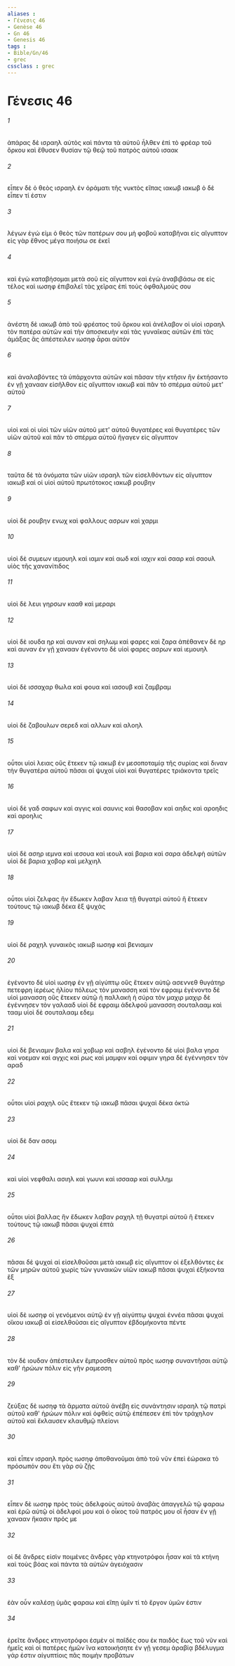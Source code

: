 ```yaml
---
aliases : 
- Γένεσις 46
- Genèse 46
- Gn 46
- Genesis 46
tags : 
- Bible/Gn/46
- grec
cssclass : grec
---
```


# Γένεσις 46

###### 1
ἀπάρας δὲ ισραηλ αὐτὸς καὶ πάντα τὰ αὐτοῦ ἦλθεν ἐπὶ τὸ φρέαρ τοῦ ὅρκου καὶ ἔθυσεν θυσίαν τῷ θεῷ τοῦ πατρὸς αὐτοῦ ισαακ
###### 2
εἶπεν δὲ ὁ θεὸς ισραηλ ἐν ὁράματι τῆς νυκτὸς εἴπας ιακωβ ιακωβ ὁ δὲ εἶπεν τί ἐστιν
###### 3
λέγων ἐγώ εἰμι ὁ θεὸς τῶν πατέρων σου μὴ φοβοῦ καταβῆναι εἰς αἴγυπτον εἰς γὰρ ἔθνος μέγα ποιήσω σε ἐκεῖ
###### 4
καὶ ἐγὼ καταβήσομαι μετὰ σοῦ εἰς αἴγυπτον καὶ ἐγὼ ἀναβιβάσω σε εἰς τέλος καὶ ιωσηφ ἐπιβαλεῖ τὰς χεῖρας ἐπὶ τοὺς ὀφθαλμούς σου
###### 5
ἀνέστη δὲ ιακωβ ἀπὸ τοῦ φρέατος τοῦ ὅρκου καὶ ἀνέλαβον οἱ υἱοὶ ισραηλ τὸν πατέρα αὐτῶν καὶ τὴν ἀποσκευὴν καὶ τὰς γυναῖκας αὐτῶν ἐπὶ τὰς ἁμάξας ἃς ἀπέστειλεν ιωσηφ ἆραι αὐτόν
###### 6
καὶ ἀναλαβόντες τὰ ὑπάρχοντα αὐτῶν καὶ πᾶσαν τὴν κτῆσιν ἣν ἐκτήσαντο ἐν γῇ χανααν εἰσῆλθον εἰς αἴγυπτον ιακωβ καὶ πᾶν τὸ σπέρμα αὐτοῦ μετ' αὐτοῦ
###### 7
υἱοὶ καὶ οἱ υἱοὶ τῶν υἱῶν αὐτοῦ μετ' αὐτοῦ θυγατέρες καὶ θυγατέρες τῶν υἱῶν αὐτοῦ καὶ πᾶν τὸ σπέρμα αὐτοῦ ἤγαγεν εἰς αἴγυπτον
###### 8
ταῦτα δὲ τὰ ὀνόματα τῶν υἱῶν ισραηλ τῶν εἰσελθόντων εἰς αἴγυπτον ιακωβ καὶ οἱ υἱοὶ αὐτοῦ πρωτότοκος ιακωβ ρουβην
###### 9
υἱοὶ δὲ ρουβην ενωχ καὶ φαλλους ασρων καὶ χαρμι
###### 10
υἱοὶ δὲ συμεων ιεμουηλ καὶ ιαμιν καὶ αωδ καὶ ιαχιν καὶ σααρ καὶ σαουλ υἱὸς τῆς χανανίτιδος
###### 11
υἱοὶ δὲ λευι γηρσων κααθ καὶ μεραρι
###### 12
υἱοὶ δὲ ιουδα ηρ καὶ αυναν καὶ σηλωμ καὶ φαρες καὶ ζαρα ἀπέθανεν δὲ ηρ καὶ αυναν ἐν γῇ χανααν ἐγένοντο δὲ υἱοὶ φαρες ασρων καὶ ιεμουηλ
###### 13
υἱοὶ δὲ ισσαχαρ θωλα καὶ φουα καὶ ιασουβ καὶ ζαμβραμ
###### 14
υἱοὶ δὲ ζαβουλων σερεδ καὶ αλλων καὶ αλοηλ
###### 15
οὗτοι υἱοὶ λειας οὓς ἔτεκεν τῷ ιακωβ ἐν μεσοποταμίᾳ τῆς συρίας καὶ διναν τὴν θυγατέρα αὐτοῦ πᾶσαι αἱ ψυχαί υἱοὶ καὶ θυγατέρες τριάκοντα τρεῖς
###### 16
υἱοὶ δὲ γαδ σαφων καὶ αγγις καὶ σαυνις καὶ θασοβαν καὶ αηδις καὶ αροηδις καὶ αροηλις
###### 17
υἱοὶ δὲ ασηρ ιεμνα καὶ ιεσουα καὶ ιεουλ καὶ βαρια καὶ σαρα ἀδελφὴ αὐτῶν υἱοὶ δὲ βαρια χοβορ καὶ μελχιηλ
###### 18
οὗτοι υἱοὶ ζελφας ἣν ἔδωκεν λαβαν λεια τῇ θυγατρὶ αὐτοῦ ἣ ἔτεκεν τούτους τῷ ιακωβ δέκα ἓξ ψυχάς
###### 19
υἱοὶ δὲ ραχηλ γυναικὸς ιακωβ ιωσηφ καὶ βενιαμιν
###### 20
ἐγένοντο δὲ υἱοὶ ιωσηφ ἐν γῇ αἰγύπτῳ οὓς ἔτεκεν αὐτῷ ασεννεθ θυγάτηρ πετεφρη ἱερέως ἡλίου πόλεως τὸν μανασση καὶ τὸν εφραιμ ἐγένοντο δὲ υἱοὶ μανασση οὓς ἔτεκεν αὐτῷ ἡ παλλακὴ ἡ σύρα τὸν μαχιρ μαχιρ δὲ ἐγέννησεν τὸν γαλααδ υἱοὶ δὲ εφραιμ ἀδελφοῦ μανασση σουταλααμ καὶ τααμ υἱοὶ δὲ σουταλααμ εδεμ
###### 21
υἱοὶ δὲ βενιαμιν βαλα καὶ χοβωρ καὶ ασβηλ ἐγένοντο δὲ υἱοὶ βαλα γηρα καὶ νοεμαν καὶ αγχις καὶ ρως καὶ μαμφιν καὶ οφιμιν γηρα δὲ ἐγέννησεν τὸν αραδ
###### 22
οὗτοι υἱοὶ ραχηλ οὓς ἔτεκεν τῷ ιακωβ πᾶσαι ψυχαὶ δέκα ὀκτώ
###### 23
υἱοὶ δὲ δαν ασομ
###### 24
καὶ υἱοὶ νεφθαλι ασιηλ καὶ γωυνι καὶ ισσααρ καὶ συλλημ
###### 25
οὗτοι υἱοὶ βαλλας ἣν ἔδωκεν λαβαν ραχηλ τῇ θυγατρὶ αὐτοῦ ἣ ἔτεκεν τούτους τῷ ιακωβ πᾶσαι ψυχαὶ ἑπτά
###### 26
πᾶσαι δὲ ψυχαὶ αἱ εἰσελθοῦσαι μετὰ ιακωβ εἰς αἴγυπτον οἱ ἐξελθόντες ἐκ τῶν μηρῶν αὐτοῦ χωρὶς τῶν γυναικῶν υἱῶν ιακωβ πᾶσαι ψυχαὶ ἑξήκοντα ἕξ
###### 27
υἱοὶ δὲ ιωσηφ οἱ γενόμενοι αὐτῷ ἐν γῇ αἰγύπτῳ ψυχαὶ ἐννέα πᾶσαι ψυχαὶ οἴκου ιακωβ αἱ εἰσελθοῦσαι εἰς αἴγυπτον ἑβδομήκοντα πέντε
###### 28
τὸν δὲ ιουδαν ἀπέστειλεν ἔμπροσθεν αὐτοῦ πρὸς ιωσηφ συναντῆσαι αὐτῷ καθ' ἡρώων πόλιν εἰς γῆν ραμεσση
###### 29
ζεύξας δὲ ιωσηφ τὰ ἅρματα αὐτοῦ ἀνέβη εἰς συνάντησιν ισραηλ τῷ πατρὶ αὐτοῦ καθ' ἡρώων πόλιν καὶ ὀφθεὶς αὐτῷ ἐπέπεσεν ἐπὶ τὸν τράχηλον αὐτοῦ καὶ ἔκλαυσεν κλαυθμῷ πλείονι
###### 30
καὶ εἶπεν ισραηλ πρὸς ιωσηφ ἀποθανοῦμαι ἀπὸ τοῦ νῦν ἐπεὶ ἑώρακα τὸ πρόσωπόν σου ἔτι γὰρ σὺ ζῇς
###### 31
εἶπεν δὲ ιωσηφ πρὸς τοὺς ἀδελφοὺς αὐτοῦ ἀναβὰς ἀπαγγελῶ τῷ φαραω καὶ ἐρῶ αὐτῷ οἱ ἀδελφοί μου καὶ ὁ οἶκος τοῦ πατρός μου οἳ ἦσαν ἐν γῇ χανααν ἥκασιν πρός με
###### 32
οἱ δὲ ἄνδρες εἰσὶν ποιμένες ἄνδρες γὰρ κτηνοτρόφοι ἦσαν καὶ τὰ κτήνη καὶ τοὺς βόας καὶ πάντα τὰ αὐτῶν ἀγειόχασιν
###### 33
ἐὰν οὖν καλέσῃ ὑμᾶς φαραω καὶ εἴπῃ ὑμῖν τί τὸ ἔργον ὑμῶν ἐστιν
###### 34
ἐρεῖτε ἄνδρες κτηνοτρόφοι ἐσμὲν οἱ παῖδές σου ἐκ παιδὸς ἕως τοῦ νῦν καὶ ἡμεῖς καὶ οἱ πατέρες ἡμῶν ἵνα κατοικήσητε ἐν γῇ γεσεμ ἀραβίᾳ βδέλυγμα γάρ ἐστιν αἰγυπτίοις πᾶς ποιμὴν προβάτων
